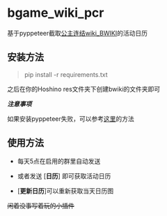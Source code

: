 # bgame_wiki_pcr
基于pyppeteer截取[公主连结wiki_BWIKI](https://wiki.biligame.com/pcr/%E9%A6%96%E9%A1%B5)的活动日历

## 安装方法
>pip install -r requirements.txt

之后在你的Hoshino res文件夹下创建bwiki的文件夹即可

***注意事项***

如果安装pyppeteer失败，可以参考[这里]((https://www.jianshu.com/p/0592a73ee729))的方法

## 使用方法

- 每天5点在启用的群里自动发送

- 或者发送 [**日历**] 即可获取活动日历

- [**更新日历**]可以重新获取当天日历图

~~闲着没事写着玩的小插件~~
